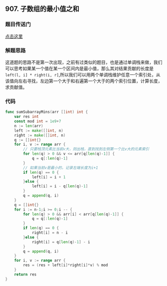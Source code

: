 ## 907. 子数组的最小值之和

### 题目传送门

[点击这里](https://leetcode.cn/problems/sum-of-subarray-minimums/)

### 解题思路

这道题的思路不是第一次出现，之前有过类似的题目，也是通过单调栈来做，我们可以思考如果某一个值在某一个区间内是最小值，那么其对结果贡献的长度是`left(l, i] * right(i, r]`,所以我们可以用两个单调栈维护任意一个索引处，从该值向左右寻找，左边第一个大于和右遍第一个大于的两个索引位置，计算长度，求贡献值。

### 代码

```go
func sumSubarrayMins(arr []int) int {
    var res int
    const mod int = 1e9+7
    n := len(arr)
    left := make([]int, n)
    right := make([]int, n)
    q := []int{}
    for i, v := range arr {
        // 只要栈顶元素比当前v大，则出栈，直到找到左侧第一个比v大的元素索引
        for len(q) > 0 && v <= arr[q[len(q)-1]] {
            q = q[:len(q)-1]
        }
        // 如果当前v是最小的，记录左端长度为i+1
        if len(q) == 0 {
            left[i] = i + 1
        }else {
            left[i] = i - q[len(q)-1]
        }
        q = append(q, i)
    }
    q = []int{}
    for i := n-1;i >= 0;i -- {
        for len(q) > 0 && arr[i] < arr[q[len(q)-1]] {
            q = q[:len(q)-1]
        }
        if len(q) == 0 {
            right[i] = n - i
        }else {
            right[i] = q[len(q)-1] - i
        }
        q = append(q, i)
    }
    for i, v := range arr {
        res = (res + left[i]*right[i]*v) % mod
    }
    return res
}
```